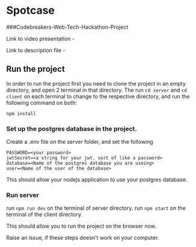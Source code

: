 # Spotcase

###Codebreakers-Web-Tech-Hackathon-Project

Link to video presentation - 

Link to description file - 

## Run the project 

In order to run the project first you need to clone the project in an empty directory, and open 2 terminal in that directory.
The run `cd server` and `cd client` on each terminal to change to the respective directory, and run the following command on both: 

```
npm install
```
### Set up the postgres database in the project.

Create a .env file on the server folder, and set the following

```
PASSWORD=<your password>
jwtSecret=<a string for your jwt. sort of like a password>
database=<Name of the postgres database you are useing>
user=<Name of the user of the database>
```

This should allow your nodejs application to use your postgres database.

### Run server

run `npm run dev` on the terminal of server directory.
run `npm start` on the terminal of the client directory.

This should allow you to run the project on the browser now.

Raise an issue, if these steps doesn't work on your computer.

